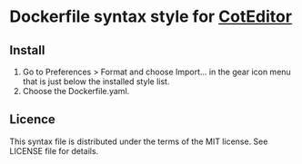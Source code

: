 # Dockerfile syntax style for [CotEditor](http://coteditor.com/)

## Install

1. Go to Preferences > Format and choose Import… in the gear icon menu that is just below the installed style list.
2. Choose the Dockerfile.yaml.

## Licence

This syntax file is distributed under the terms of the MIT license. See LICENSE file for details.
